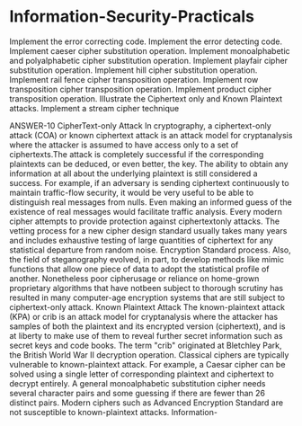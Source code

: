 # Information-Security-Practicals
Implement the error correcting code.
Implement the error detecting code.
Implement caeser cipher substitution operation.
Implement monoalphabetic and polyalphabetic cipher substitution operation.
Implement playfair cipher substitution operation.
Implement hill cipher substitution operation.
Implement rail fence cipher transposition operation.
Implement row transposition cipher transposition operation.
Implement product cipher transposition operation.
Illustrate the Ciphertext only and Known Plaintext attacks.
Implement a stream cipher technique

ANSWER-10 CipherText-only Attack In cryptography, a ciphertext-only attack (COA) or known ciphertext attack is an attack model for cryptanalysis where the attacker is assumed to have access only to a set of ciphertexts.The attack is completely successful if the corresponding plaintexts can be deduced, or even better, the key. The ability to obtain any information at all about the underlying plaintext is still considered a success. For example, if an adversary is sending ciphertext continuously to maintain traffic-flow security, it would be very useful to be able to distinguish real messages from nulls. Even making an informed guess of the existence of real messages would facilitate traffic analysis. Every modern cipher attempts to provide protection against ciphertextonly attacks. The vetting process for a new cipher design standard usually takes many years and includes exhaustive testing of large quantities of ciphertext for any statistical departure from random noise. Encryption Standard process. Also, the field of steganography evolved, in part, to develop methods like mimic functions that allow one piece of data to adopt the statistical profile of another. Nonetheless poor cipherusage or reliance on home-grown proprietary algorithms that have notbeen subject to thorough scrutiny has resulted in many computer-age encryption systems that are still subject to ciphertext-only attack. Known Plaintext Attack The known-plaintext attack (KPA) or crib is an attack model for cryptanalysis where the attacker has samples of both the plaintext and its encrypted version (ciphertext), and is at liberty to make use of them to reveal further secret information such as secret keys and code books. The term "crib" originated at Bletchley Park, the British World War II decryption operation. Classical ciphers are typically vulnerable to known-plaintext attack. For example, a Caesar cipher can be solved using a single letter of corresponding plaintext and ciphertext to decrypt entirely. A general monoalphabetic substitution cipher needs several character pairs and some guessing if there are fewer than 26 distinct pairs. Modern ciphers such as Advanced Encryption Standard are not susceptible to known-plaintext attacks. Information-
